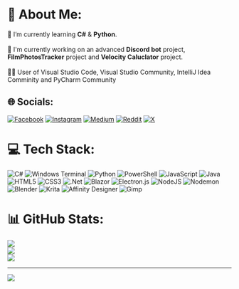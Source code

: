 # 💫 About Me:
🌱 I’m currently learning **C#** & **Python**.<br><br>🤖 I'm currently working on an advanced **Discord bot** project, **FilmPhotosTracker** project and **Velocity Caluclator** project.<br><br>👨‍💻 User of Visual Studio Code, Visual Studio Community, IntelliJ Idea Comminity and PyCharm Community


## 🌐 Socials:
[![Facebook](https://img.shields.io/badge/Facebook-%231877F2.svg?logo=Facebook&logoColor=white)](https://facebook.com/astrozdenek) [![Instagram](https://img.shields.io/badge/Instagram-%23E4405F.svg?logo=Instagram&logoColor=white)](https://instagram.com/astro.zdenek) [![Medium](https://img.shields.io/badge/Medium-12100E?logo=medium&logoColor=white)](https://medium.com/@ZJ11) [![Reddit](https://img.shields.io/badge/Reddit-%23FF4500.svg?logo=Reddit&logoColor=white)](https://reddit.com/user/ZJ-spaceflight111) [![X](https://img.shields.io/badge/X-black.svg?logo=X&logoColor=white)](https://x.com/Astro_Zdenek) 

# 💻 Tech Stack:
![C#](https://img.shields.io/badge/c%23-%23239120.svg?style=for-the-badge&logo=csharp&logoColor=white) ![Windows Terminal](https://img.shields.io/badge/Windows%20Terminal-%234D4D4D.svg?style=for-the-badge&logo=windows-terminal&logoColor=white) ![Python](https://img.shields.io/badge/python-3670A0?style=for-the-badge&logo=python&logoColor=ffdd54) ![PowerShell](https://img.shields.io/badge/PowerShell-%235391FE.svg?style=for-the-badge&logo=powershell&logoColor=white) ![JavaScript](https://img.shields.io/badge/javascript-%23323330.svg?style=for-the-badge&logo=javascript&logoColor=%23F7DF1E) ![Java](https://img.shields.io/badge/java-%23ED8B00.svg?style=for-the-badge&logo=openjdk&logoColor=white) ![HTML5](https://img.shields.io/badge/html5-%23E34F26.svg?style=for-the-badge&logo=html5&logoColor=white) ![CSS3](https://img.shields.io/badge/css3-%231572B6.svg?style=for-the-badge&logo=css3&logoColor=white) ![.Net](https://img.shields.io/badge/.NET-5C2D91?style=for-the-badge&logo=.net&logoColor=white) ![Blazor](https://img.shields.io/badge/blazor-%235C2D91.svg?style=for-the-badge&logo=blazor&logoColor=white) ![Electron.js](https://img.shields.io/badge/Electron-191970?style=for-the-badge&logo=Electron&logoColor=white) ![NodeJS](https://img.shields.io/badge/node.js-6DA55F?style=for-the-badge&logo=node.js&logoColor=white) ![Nodemon](https://img.shields.io/badge/NODEMON-%23323330.svg?style=for-the-badge&logo=nodemon&logoColor=%BBDEAD) ![Blender](https://img.shields.io/badge/blender-%23F5792A.svg?style=for-the-badge&logo=blender&logoColor=white) ![Krita](https://img.shields.io/badge/Krita-203759?style=for-the-badge&logo=krita&logoColor=EEF37B) ![Affinity Designer](https://img.shields.io/badge/affinity%20desginer-%231B72BE.svg?style=for-the-badge&logo=affinity-designer&logoColor=white) ![Gimp](https://img.shields.io/badge/Gimp-657D8B?style=for-the-badge&logo=gimp&logoColor=FFFFFF)
# 📊 GitHub Stats:
![](https://github-readme-stats.vercel.app/api?username=zdenda-dev&theme=dark&hide_border=false&include_all_commits=true&count_private=true)<br/>
![](https://github-readme-streak-stats.herokuapp.com/?user=zdenda-dev&theme=dark&hide_border=false)<br/>
![](https://github-readme-stats.vercel.app/api/top-langs/?username=zdenda-dev&theme=dark&hide_border=false&include_all_commits=true&count_private=true&layout=compact)

---
[![](https://visitcount.itsvg.in/api?id=zdenda-dev&icon=1&color=1)](https://visitcount.itsvg.in)

<!-- Proudly created with GPRM ( https://gprm.itsvg.in ) -->
